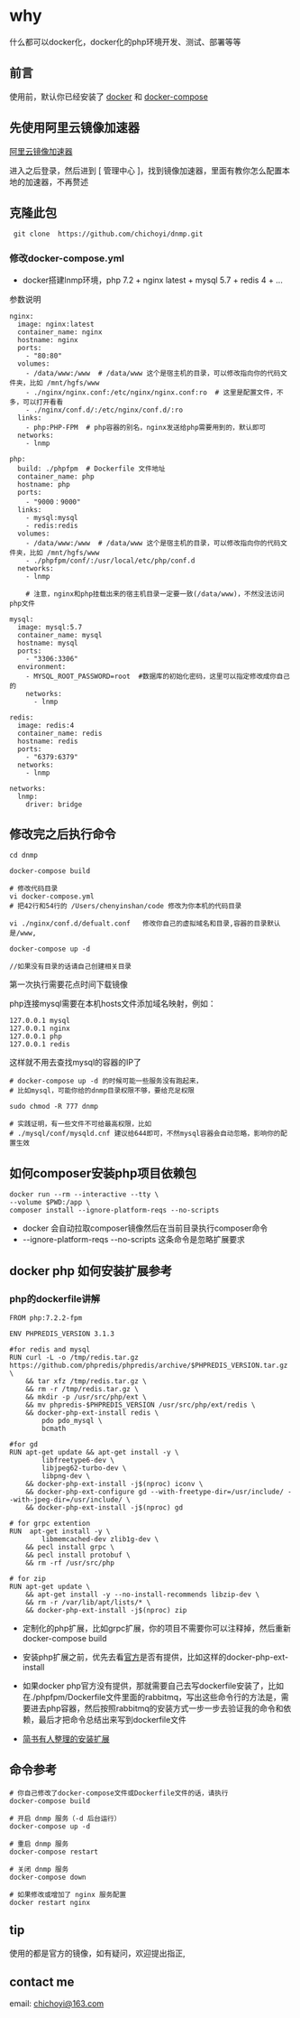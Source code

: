 # why

什么都可以docker化，docker化的php环境开发、测试、部署等等

## 前言
  使用前，默认你已经安装了 [docker](https://www.jianshu.com/search?q=docker%E5%AE%89%E8%A3%85&page=1&type=note) 和 [docker-compose](https://www.jianshu.com/p/f323aa0416da)

## 先使用阿里云镜像加速器
 
 [阿里云镜像加速器](https://dev.aliyun.com)
 
 进入之后登录，然后进到 [ 管理中心 ]，找到镜像加速器，里面有教你怎么配置本地的加速器，不再赘述
  
 ##  克隆此包
  
     git clone  https://github.com/chichoyi/dnmp.git

### 修改docker-compose.yml

- docker搭建lnmp环境，php 7.2 + nginx latest + mysql 5.7 + redis 4 + ...

 参数说明
 
    nginx:
      image: nginx:latest
      container_name: nginx
      hostname: nginx
      ports:
        - "80:80"
      volumes:
        - /data/www:/www  # /data/www 这个是宿主机的目录，可以修改指向你的代码文件夹，比如 /mnt/hgfs/www
        - ./nginx/nginx.conf:/etc/nginx/nginx.conf:ro  # 这里是配置文件，不多，可以打开看看
        - ./nginx/conf.d/:/etc/nginx/conf.d/:ro
      links:
        - php:PHP-FPM  # php容器的别名，nginx发送给php需要用到的，默认即可
      networks:
        - lnmp
      
    php:
      build: ./phpfpm  # Dockerfile 文件地址
      container_name: php
      hostname: php
      ports:
        - "9000：9000"
      links:
        - mysql:mysql
        - redis:redis
      volumes:
        - /data/www:/www  # /data/www 这个是宿主机的目录，可以修改指向你的代码文件夹，比如 /mnt/hgfs/www
        - ./phpfpm/conf/:/usr/local/etc/php/conf.d
      networks:
        - lnmp
        
        # 注意，nginx和php挂载出来的宿主机目录一定要一致(/data/www)，不然没法访问php文件
    
    mysql:
      image: mysql:5.7
      container_name: mysql
      hostname: mysql
      ports:
        - "3306:3306"
      environment:
        - MYSQL_ROOT_PASSWORD=root  #数据库的初始化密码，这里可以指定修改成你自己的
        networks:
          - lnmp
            
    redis:
      image: redis:4
      container_name: redis
      hostname: redis
      ports:
        - "6379:6379"
      networks:
        - lnmp
        
    networks:
      lnmp:
        driver: bridge
   
   
 ## 修改完之后执行命令
  
    cd dnmp
    
    docker-compose build
    
    # 修改代码目录
    vi docker-compose.yml
    # 把42行和54行的 /Users/chenyinshan/code 修改为你本机的代码目录

    vi ./nginx/conf.d/defualt.conf   修改你自己的虚拟域名和目录,容器的目录默认是/www,
    
    docker-compose up -d
    
    //如果没有目录的话请自己创建相关目录
    
 第一次执行需要花点时间下载镜像
 
 php连接mysql需要在本机hosts文件添加域名映射，例如：
 
    127.0.0.1 mysql
    127.0.0.1 nginx
    127.0.0.1 php
    127.0.0.1 redis
 
 这样就不用去查找mysql的容器的IP了
  
    # docker-compose up -d 的时候可能一些服务没有跑起来，
    # 比如mysql，可能你给的dnmp目录权限不够，要给充足权限
    
    sudo chmod -R 777 dnmp
    
    # 实践证明，有一些文件不可给最高权限，比如
    # ./mysql/conf/mysqld.cnf 建议给644即可，不然mysql容器会自动忽略，影响你的配置生效
    
## 如何composer安装php项目依赖包

    docker run --rm --interactive --tty \
    --volume $PWD:/app \
    composer install --ignore-platform-reqs --no-scripts
    
- docker 会自动拉取composer镜像然后在当前目录执行composer命令
- --ignore-platform-reqs --no-scripts 这条命令是忽略扩展要求

## docker php 如何安装扩展参考

### php的dockerfile讲解

~~~
FROM php:7.2.2-fpm

ENV PHPREDIS_VERSION 3.1.3

#for redis and mysql
RUN curl -L -o /tmp/redis.tar.gz https://github.com/phpredis/phpredis/archive/$PHPREDIS_VERSION.tar.gz \
    && tar xfz /tmp/redis.tar.gz \
    && rm -r /tmp/redis.tar.gz \
    && mkdir -p /usr/src/php/ext \
    && mv phpredis-$PHPREDIS_VERSION /usr/src/php/ext/redis \
    && docker-php-ext-install redis \
        pdo pdo_mysql \
        bcmath

#for gd
RUN apt-get update && apt-get install -y \
        libfreetype6-dev \
        libjpeg62-turbo-dev \
        libpng-dev \
    && docker-php-ext-install -j$(nproc) iconv \
    && docker-php-ext-configure gd --with-freetype-dir=/usr/include/ --with-jpeg-dir=/usr/include/ \
    && docker-php-ext-install -j$(nproc) gd

# for grpc extention
RUN  apt-get install -y \
        libmemcached-dev zlib1g-dev \
    && pecl install grpc \
    && pecl install protobuf \
    && rm -rf /usr/src/php

# for zip
RUN apt-get update \
    && apt-get install -y --no-install-recommends libzip-dev \
    && rm -r /var/lib/apt/lists/* \
    && docker-php-ext-install -j$(nproc) zip
~~~

- 定制化的php扩展，比如grpc扩展，你的项目不需要你可以注释掉，然后重新docker-compose build
- 安装php扩展之前，优先去看[官方](https://hub.docker.com/_/php)是否有提供，比如这样的docker-php-ext-install
- 如果docker php官方没有提供，那就需要自己去写dockerfile安装了，比如在./phpfpm/Dockerfile文件里面的rabbitmq，写出这些命令行的方法是，需要进去php容器，然后按照rabbitmq的安装方式一步一步去验证我的命令和依赖，最后才把命令总结出来写到dockerfile文件

- [简书有人整理的安装扩展](https://www.jianshu.com/p/20fcca06e27e)

## 命令参考

    # 你自己修改了docker-compose文件或Dockerfile文件的话，请执行
    docker-compose build
    
    # 开启 dnmp 服务（-d 后台运行）
    docker-compose up -d
    
    # 重启 dnmp 服务
    docker-compose restart
    
    # 关闭 dnmp 服务
    docker-compose down
    
    # 如果修改或增加了 nginx 服务配置
    docker restart nginx
 
 ## tip
 
   使用的都是官方的镜像，如有疑问，欢迎提出指正,
 
 ## contact me
 
 email: chichoyi@163.com
   
